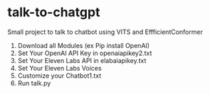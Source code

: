# talk-to-chatgpt
Small project to talk to chatbot using VITS and EffficientConformer

1. Download all Modules (ex Pip install OpenAI)
2. Set Your OpenAI API Key in openaiapikey2.txt
3. Set Your Eleven Labs API in elabaiapikey.txt
4. Set Your Eleven Labs Voices
5. Customize your Chatbot1.txt
6. Run talk.py


